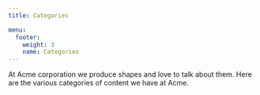 ```yaml
---
title: Categories

menu:
  footer:
    weight: 3
    name: Categories
---
```


At Acme corporation we produce shapes and love to talk about them. Here are the various categories of content we have at Acme.
